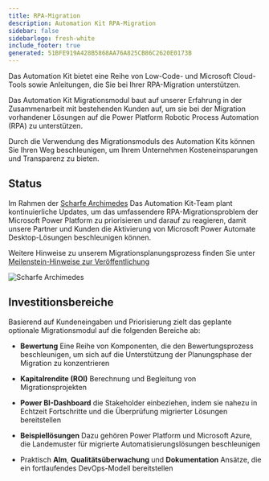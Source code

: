 ```yaml
---
title: RPA-Migration
description: Automation Kit RPA-Migration
sidebar: false
sidebarlogo: fresh-white
include_footer: true
generated: 51BFE919A428B5868AA76A825CB86C2620E0173B
---
```


Das Automation Kit bietet eine Reihe von Low-Code- und Microsoft Cloud-Tools sowie Anleitungen, die Sie bei Ihrer RPA-Migration unterstützen.

Das Automation Kit Migrationsmodul baut auf unserer Erfahrung in der Zusammenarbeit mit bestehenden Kunden auf, um sie bei der Migration vorhandener Lösungen auf die Power Platform Robotic Process Automation (RPA) zu unterstützen.

Durch die Verwendung des Migrationsmoduls des Automation Kits können Sie Ihren Weg beschleunigen, um Ihrem Unternehmen Kosteneinsparungen und Transparenz zu bieten.

## Status

Im Rahmen der [Scharfe Archimedes](/de/releases/november-2022) Das Automation Kit-Team plant kontinuierliche Updates, um das umfassendere RPA-Migrationsproblem der Microsoft Power Platform zu priorisieren und darauf zu reagieren, damit unsere Partner und Kunden die Aktivierung von Microsoft Power Automate Desktop-Lösungen beschleunigen können.

Weitere Hinweise zu unserem Migrationsplanungsprozess finden Sie unter [Meilenstein-Hinweise zur Veröffentlichung](/de/releases/milestones)

![Scharfe Archimedes](/images/sharp-archimedies.png)

## Investitionsbereiche

Basierend auf Kundeneingaben und Priorisierung zielt das geplante optionale Migrationsmodul auf die folgenden Bereiche ab:

- **Bewertung** Eine Reihe von Komponenten, die den Bewertungsprozess beschleunigen, um sich auf die Unterstützung der Planungsphase der Migration zu konzentrieren

- **Kapitalrendite (ROI)** Berechnung und Begleitung von Migrationsprojekten

- **Power BI-Dashboard** die Stakeholder einbeziehen, indem sie nahezu in Echtzeit Fortschritte und die Überprüfung migrierter Lösungen bereitstellen

- **Beispiellösungen** Dazu gehören Power Platform und Microsoft Azure, die Landemuster für migrierte Automatisierungslösungen beschleunigen

- Praktisch **Alm**, **Qualitätsüberwachung** und **Dokumentation** Ansätze, die ein fortlaufendes DevOps-Modell bereitstellen
